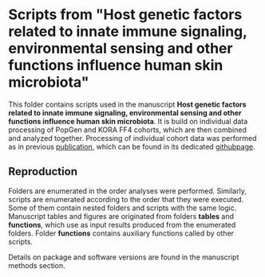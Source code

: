 # Scripts from "Host genetic factors related to innate immune signaling, environmental sensing and other functions influence human skin microbiota"

This folder contains scripts used in the manuscript **Host genetic factors related to innate immune signaling, environmental sensing and other functions influence human skin microbiota**. It is build on individual data processing of PopGen and KORA FF4 cohorts, which are then combined and analyzed together. Processing of individual cohort data was performed as in previous [publication](https://onlinelibrary.wiley.com/doi/10.1111/bjd.20072), which can be found in its dedicated [githubpage](https://github.com/LucasMS/skin.association). 

## Reproduction

Folders are enumerated in the order analyses were performed. Similarly, scripts are enumerated according to the order that they were executed.  Some of them contain nested folders and scripts with the same logic. Manuscript tables and figures are originated from folders **tables** and **functions**, which use as input results produced from the enumerated folders. Folder **functions** contains auxiliary functions called by other scripts.

Details on package and software versions are found in the manuscript methods section.



